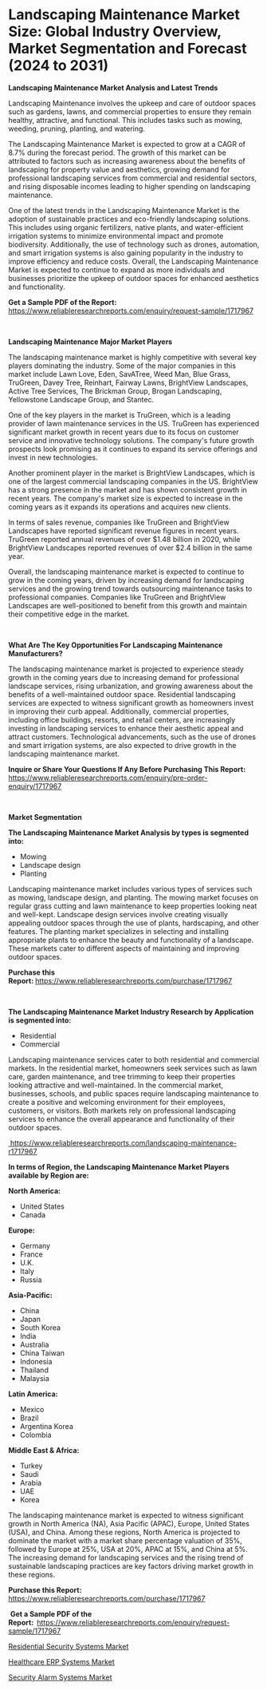 <p><h1>Landscaping Maintenance Market Size: Global Industry Overview, Market Segmentation and Forecast (2024 to 2031)</h1></p><p><strong>Landscaping Maintenance Market Analysis and Latest Trends</strong></p>
<p><p>Landscaping Maintenance involves the upkeep and care of outdoor spaces such as gardens, lawns, and commercial properties to ensure they remain healthy, attractive, and functional. This includes tasks such as mowing, weeding, pruning, planting, and watering.</p><p>The Landscaping Maintenance Market is expected to grow at a CAGR of 8.7% during the forecast period. The growth of this market can be attributed to factors such as increasing awareness about the benefits of landscaping for property value and aesthetics, growing demand for professional landscaping services from commercial and residential sectors, and rising disposable incomes leading to higher spending on landscaping maintenance.</p><p>One of the latest trends in the Landscaping Maintenance Market is the adoption of sustainable practices and eco-friendly landscaping solutions. This includes using organic fertilizers, native plants, and water-efficient irrigation systems to minimize environmental impact and promote biodiversity. Additionally, the use of technology such as drones, automation, and smart irrigation systems is also gaining popularity in the industry to improve efficiency and reduce costs. Overall, the Landscaping Maintenance Market is expected to continue to expand as more individuals and businesses prioritize the upkeep of outdoor spaces for enhanced aesthetics and functionality.</p></p>
<p><strong>Get a Sample PDF of the Report:&nbsp;</strong> <a href="https://www.reliableresearchreports.com/enquiry/request-sample/1717967">https://www.reliableresearchreports.com/enquiry/request-sample/1717967</a></p>
<p>&nbsp;</p>
<p><strong>Landscaping Maintenance Major Market Players</strong></p>
<p><p>The landscaping maintenance market is highly competitive with several key players dominating the industry. Some of the major companies in this market include Lawn Love, Eden, SavATree, Weed Man, Blue Grass, TruGreen, Davey Tree, Reinhart, Fairway Lawns, BrightView Landscapes, Active Tree Services, The Brickman Group, Brogan Landscaping, Yellowstone Landscape Group, and Stantec.</p><p>One of the key players in the market is TruGreen, which is a leading provider of lawn maintenance services in the US. TruGreen has experienced significant market growth in recent years due to its focus on customer service and innovative technology solutions. The company's future growth prospects look promising as it continues to expand its service offerings and invest in new technologies.</p><p>Another prominent player in the market is BrightView Landscapes, which is one of the largest commercial landscaping companies in the US. BrightView has a strong presence in the market and has shown consistent growth in recent years. The company's market size is expected to increase in the coming years as it expands its operations and acquires new clients.</p><p>In terms of sales revenue, companies like TruGreen and BrightView Landscapes have reported significant revenue figures in recent years. TruGreen reported annual revenues of over $1.48 billion in 2020, while BrightView Landscapes reported revenues of over $2.4 billion in the same year.</p><p>Overall, the landscaping maintenance market is expected to continue to grow in the coming years, driven by increasing demand for landscaping services and the growing trend towards outsourcing maintenance tasks to professional companies. Companies like TruGreen and BrightView Landscapes are well-positioned to benefit from this growth and maintain their competitive edge in the market.</p></p>
<p>&nbsp;</p>
<p><strong>What Are The Key Opportunities For Landscaping Maintenance Manufacturers?</strong></p>
<p><p>The landscaping maintenance market is projected to experience steady growth in the coming years due to increasing demand for professional landscape services, rising urbanization, and growing awareness about the benefits of a well-maintained outdoor space. Residential landscaping services are expected to witness significant growth as homeowners invest in improving their curb appeal. Additionally, commercial properties, including office buildings, resorts, and retail centers, are increasingly investing in landscaping services to enhance their aesthetic appeal and attract customers. Technological advancements, such as the use of drones and smart irrigation systems, are also expected to drive growth in the landscaping maintenance market.</p></p>
<p><strong>Inquire or Share Your Questions If Any Before Purchasing This Report:</strong> <a href="https://www.reliableresearchreports.com/enquiry/pre-order-enquiry/1717967">https://www.reliableresearchreports.com/enquiry/pre-order-enquiry/1717967</a></p>
<p>&nbsp;</p>
<p><strong>Market Segmentation</strong></p>
<p><strong>The Landscaping Maintenance Market Analysis by types is segmented into:</strong></p>
<p><ul><li>Mowing</li><li>Landscape design</li><li>Planting</li></ul></p>
<p><p>Landscaping maintenance market includes various types of services such as mowing, landscape design, and planting. The mowing market focuses on regular grass cutting and lawn maintenance to keep properties looking neat and well-kept. Landscape design services involve creating visually appealing outdoor spaces through the use of plants, hardscaping, and other features. The planting market specializes in selecting and installing appropriate plants to enhance the beauty and functionality of a landscape. These markets cater to different aspects of maintaining and improving outdoor spaces.</p></p>
<p><strong>Purchase this Report:&nbsp;</strong><a href="https://www.reliableresearchreports.com/purchase/1717967">https://www.reliableresearchreports.com/purchase/1717967</a></p>
<p>&nbsp;</p>
<p><strong>The Landscaping Maintenance Market Industry Research by Application is segmented into:</strong></p>
<p><ul><li>Residential</li><li>Commercial</li></ul></p>
<p><p>Landscaping maintenance services cater to both residential and commercial markets. In the residential market, homeowners seek services such as lawn care, garden maintenance, and tree trimming to keep their properties looking attractive and well-maintained. In the commercial market, businesses, schools, and public spaces require landscaping maintenance to create a positive and welcoming environment for their employees, customers, or visitors. Both markets rely on professional landscaping services to enhance the overall appearance and functionality of their outdoor spaces.</p></p>
<p><a href="https://www.reliableresearchreports.com/landscaping-maintenance-r1717967">&nbsp;https://www.reliableresearchreports.com/landscaping-maintenance-r1717967</a></p>
<p><strong>In terms of Region, the Landscaping Maintenance Market Players available by Region are:</strong></p>
<p>
    <p> <strong> North America: </strong>
        <ul>
            <li>United States</li>
            <li>Canada</li>
        </ul>
        </p> 
    <p> <strong> Europe: </strong>
        <ul>
            <li>Germany</li>
            <li>France</li>
            <li>U.K.</li>
            <li>Italy</li>
            <li>Russia</li>
        </ul>
        </p> 
    <p> <strong> Asia-Pacific: </strong>
        <ul>
            <li>China</li>
            <li>Japan</li>
            <li>South Korea</li>
            <li>India</li>
            <li>Australia</li>
            <li>China Taiwan</li>
            <li>Indonesia</li>
            <li>Thailand</li>
            <li>Malaysia</li>
        </ul>
        </p> 
    <p> <strong> Latin America: </strong>
        <ul>
            <li>Mexico</li>
            <li>Brazil</li>
            <li>Argentina Korea</li>
            <li>Colombia</li>
        </ul>
        </p> 
    <p> <strong> Middle East & Africa: </strong>
        <ul>
            <li>Turkey</li>
            <li>Saudi</li>
            <li>Arabia</li>
            <li>UAE</li>
            <li>Korea</li>
        </ul>
    </p>
    </p>
<p><p>The landscaping maintenance market is expected to witness significant growth in North America (NA), Asia Pacific (APAC), Europe, United States (USA), and China. Among these regions, North America is projected to dominate the market with a market share percentage valuation of 35%, followed by Europe at 25%, USA at 20%, APAC at 15%, and China at 5%. The increasing demand for landscaping services and the rising trend of sustainable landscaping practices are key factors driving market growth in these regions.</p></p>
<p><strong>Purchase this Report: </strong><a href="https://www.reliableresearchreports.com/purchase/1717967">https://www.reliableresearchreports.com/purchase/1717967</a></p>
<p>&nbsp;<strong>Get a Sample PDF of the Report:&nbsp;&nbsp;</strong><a href="https://www.reliableresearchreports.com/enquiry/request-sample/1717967">https://www.reliableresearchreports.com/enquiry/request-sample/1717967</a></p>
<p><strong></strong></p>
<p><p><a href="https://issuu.com/reportprime-2/docs/residential-security-systems-market-size-2030.pptx">Residential Security Systems Market</a></p><p><a href="https://github.com/nicholepatriciadoylenwnrjr0/Market-Research-Report-List-2/blob/main/healthcare-erp-systems-market.md">Healthcare ERP Systems Market</a></p><p><a href="https://github.com/gamblestampleyjenny50m5sl6/Market-Research-Report-List-2/blob/main/security-alarm-systems-market.md">Security Alarm Systems Market</a></p></p>